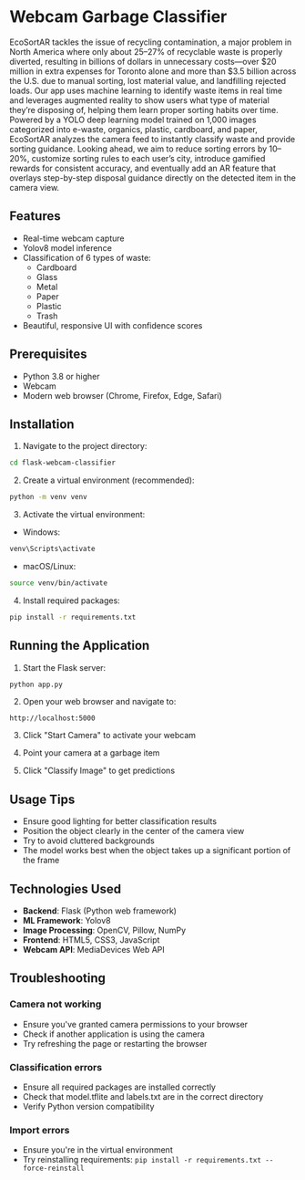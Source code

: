 # Webcam Garbage Classifier

EcoSortAR tackles the issue of recycling contamination, a major problem in North America where only about 25–27% of recyclable waste is properly diverted, resulting in billions of dollars in unnecessary costs—over $20 million in extra expenses for Toronto alone and more than $3.5 billion across the U.S. due to manual sorting, lost material value, and landfilling rejected loads. Our app uses machine learning to identify waste items in real time and leverages augmented reality to show users what type of material they’re disposing of, helping them learn proper sorting habits over time. Powered by a YOLO deep learning model trained on 1,000 images categorized into e-waste, organics, plastic, cardboard, and paper, EcoSortAR analyzes the camera feed to instantly classify waste and provide sorting guidance. Looking ahead, we aim to reduce sorting errors by 10–20%, customize sorting rules to each user’s city, introduce gamified rewards for consistent accuracy, and eventually add an AR feature that overlays step-by-step disposal guidance directly on the detected item in the camera view.

## Features

- Real-time webcam capture
- Yolov8 model inference
- Classification of 6 types of waste:
  - Cardboard
  - Glass
  - Metal
  - Paper
  - Plastic
  - Trash
- Beautiful, responsive UI with confidence scores

## Prerequisites

- Python 3.8 or higher
- Webcam
- Modern web browser (Chrome, Firefox, Edge, Safari)

## Installation

1. Navigate to the project directory:
```bash
cd flask-webcam-classifier
```

2. Create a virtual environment (recommended):
```bash
python -m venv venv
```

3. Activate the virtual environment:
- Windows:
```bash
venv\Scripts\activate
```
- macOS/Linux:
```bash
source venv/bin/activate
```

4. Install required packages:
```bash
pip install -r requirements.txt
```

## Running the Application

1. Start the Flask server:
```bash
python app.py
```

2. Open your web browser and navigate to:
```
http://localhost:5000
```

3. Click "Start Camera" to activate your webcam

4. Point your camera at a garbage item

5. Click "Classify Image" to get predictions

## Usage Tips

- Ensure good lighting for better classification results
- Position the object clearly in the center of the camera view
- Try to avoid cluttered backgrounds
- The model works best when the object takes up a significant portion of the frame

## Technologies Used

- **Backend**: Flask (Python web framework)
- **ML Framework**: Yolov8
- **Image Processing**: OpenCV, Pillow, NumPy
- **Frontend**: HTML5, CSS3, JavaScript
- **Webcam API**: MediaDevices Web API

## Troubleshooting

### Camera not working
- Ensure you've granted camera permissions to your browser
- Check if another application is using the camera
- Try refreshing the page or restarting the browser

### Classification errors
- Ensure all required packages are installed correctly
- Check that model.tflite and labels.txt are in the correct directory
- Verify Python version compatibility

### Import errors
- Ensure you're in the virtual environment
- Try reinstalling requirements: `pip install -r requirements.txt --force-reinstall`
